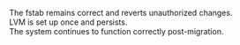 The fstab remains correct and reverts unauthorized changes. <br/>
LVM is set up once and persists. <br/>
The system continues to function correctly post-migration. <br/>